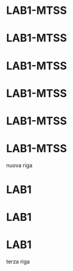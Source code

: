 # LAB1-MTSS
# LAB1-MTSS
# LAB1-MTSS
# LAB1-MTSS
# LAB1-MTSS
# LAB1-MTSS
nuova riga
# LAB1
# LAB1
# LAB1
terza riga
